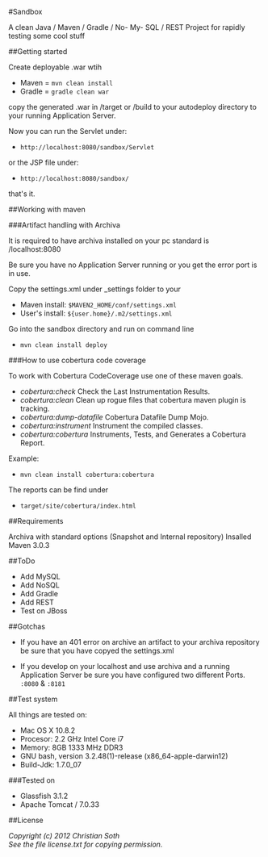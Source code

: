 #Sandbox

A clean Java / Maven / Gradle / No- My- SQL / REST Project for rapidly testing some cool stuff


##Getting started

Create deployable .war  wtih 

- Maven = `mvn clean install`<br>
- Gradle = `gradle clean war`

copy the generated .war in /target or /build to your autodeploy directory to your running Application Server.

Now you can run the Servlet under:

- `http://localhost:8080/sandbox/Servlet`

or the JSP file under:

- `http://localhost:8080/sandbox/`

that's it.

##Working with maven

###Artifact handling with Archiva

It is required to have archiva installed on your pc standard is /localhost:8080

Be sure you have no Application Server running or you get the error port is in use.

Copy the settings.xml under _settings folder to your

- Maven install: `$MAVEN2_HOME/conf/settings.xml`
- User's install: `${user.home}/.m2/settings.xml`

Go into the sandbox directory and run on command line

- `mvn clean install deploy`

###How to use cobertura code coverage

To work with Cobertura CodeCoverage use one of these maven goals.

* _cobertura:check_ Check the Last Instrumentation Results.
* _cobertura:clean_ Clean up rogue files that cobertura maven plugin is tracking.
* _cobertura:dump-datafile_ Cobertura Datafile Dump Mojo.
* _cobertura:instrument_ Instrument the compiled classes.
* _cobertura:cobertura_ Instruments, Tests, and Generates a Cobertura Report.

Example:

- `mvn clean install cobertura:cobertura`

The reports can be find under 

- `target/site/cobertura/index.html`


##Requirements

Archiva with standard options (Snapshot and Internal repository)
Insalled Maven 3.0.3


##ToDo

- Add MySQL
- Add NoSQL
- Add Gradle
- Add REST
- Test on JBoss

##Gotchas

- If you have an 401 error on archive an artifact to your archiva repository be sure
that you have copyed the settings.xml 

- If you develop on your localhost and use archiva and a running Application Server be sure you have configured two different Ports. `:8080` & `:8181`


##Test system

All things are tested on:

- Mac OS X 10.8.2
- Procesor: 2.2 GHz Intel Core i7
- Memory: 8GB 1333 MHz DDR3
- GNU bash, version 3.2.48(1)-release (x86_64-apple-darwin12)
- Build-Jdk: 1.7.0_07
 
###Tested on

- Glassfish 3.1.2
- Apache Tomcat / 7.0.33
	

##License

_Copyright (c) 2012 Christian Soth<br>
See the file license.txt for copying permission._
